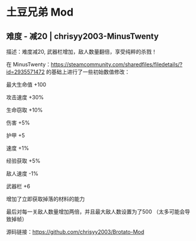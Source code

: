 
# 土豆兄弟 Mod

## 难度 - 减20 | chrisyy2003-MinusTwenty

描述：难度减20, 武器栏增加，敌人数量翻倍，享受纯粹的杀戮！


在 MinusTwenty：https://steamcommunity.com/sharedfiles/filedetails/?id=2935571472 的基础上进行了一些初始数值修改：

最大生命值 +100

攻击速度 +30%

生命窃取 +10%

伤害 +5%

护甲 +5

速度 +1%

经验获取 +5%

敌人速度 -1%

武器栏 +6

增加了立即获取掉落的材料的能力

最后对每一关敌人数量增加两倍，并且最大敌人数设置为了500 （太多可能会导致掉帧）


源码链接：https://github.com/chrisyy2003/Brotato-Mod